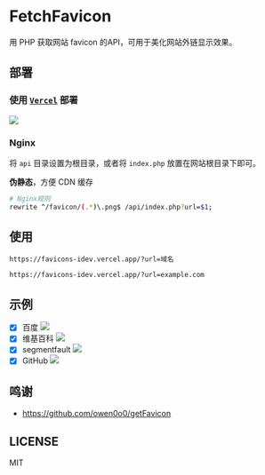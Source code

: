 # FetchFavicon

用 PHP 获取网站 favicon 的API，可用于美化网站外链显示效果。

## 部署

### 使用 [`Vercel`](https://github.com/vercel-community/php) 部署

<a href="https://vercel.com/new/clone?repository-url=https://github.com/deploybox/FetchFavicon&project-name=favicon&repository-name=favicon"><img src="https://vercel.com/button"></a>

### Nginx

将 `api` 目录设置为根目录，或者将 `index.php` 放置在网站根目录下即可。

**伪静态**，方便 CDN 缓存

```sh
# Nginx规则
rewrite ^/favicon/(.*)\.png$ /api/index.php?url=$1;
```

## 使用

`https://favicons-idev.vercel.app/?url=域名`

```
https://favicons-idev.vercel.app/?url=example.com
```

## 示例

- [x] 百度 ![](https://favicons-idev.vercel.app/?url=www.baidu.com)
- [x] 维基百科 ![](https://favicons-idev.vercel.app/?url=www.wikipedia.org)
- [x] segmentfault ![](https://favicons-idev.vercel.app/?url=segmentfault.com)
- [x] GitHub ![](https://favicons-idev.vercel.app/?url=github.com)

## 鸣谢

- https://github.com/owen0o0/getFavicon

## LICENSE

MIT
